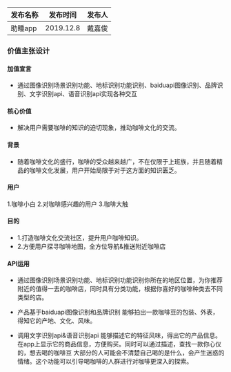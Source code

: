 |   发布名称  |  发布时间   |   发布人  |
| --- | --- | --- |
|   助睡app  |  2019.12.8   |   戴嘉俊  |

### 价值主张设计

#### 加值宣言
- 通过图像识别场景识别功能、地标识别功能识别、baiduapi图像识别、品牌识别、文字识别api、语音识别api实现各种交互

#### 核心价值
- 解决用户需要咖啡的知识的迫切现象，推动咖啡文化的交流。

#### 背景
- 随着咖啡文化的盛行，咖啡的受众越来越广，不在仅限于上班族，并且随着精品的咖啡文化发展，用户开始局限于对于这方面的知识匮乏。

#### 用户
1.咖啡小白 2.对咖啡感兴趣的用户 3.咖啡大触

#### 目的
- 1.打造咖啡文化交流社区，提升用户咖啡知识。
- 2.方便用户探寻咖啡地图，全方位导航&推送附近咖啡店

#### API运用
- 通过图像识别场景识别功能、地标识别功能识别你所在的地区位置，为你推荐附近的值得一去的咖啡店，同时具有分类功能，根据你喜好的咖啡种类去不同类型的店。

- 产品基于baiduapi图像识别和品牌识别
能够拍出一款咖啡豆的包装、外表，得知它的产地、文化、风味。

- 调用文字识别api&语音识别api
能够描述它的特征风味，得出它的产品信息。在app上显示它的商品信息，方便购买。同时可以通过描述，查找一款你心仪的，想去喝的咖啡豆
大部分的人可能会不清楚自己喝的是什么，会产生迷惑的情绪。这个功能可以引导喝咖啡的人群进行对咖啡更深入的探索。
